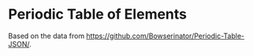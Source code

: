 Periodic Table of Elements
==========================
Based on the data from https://github.com/Bowserinator/Periodic-Table-JSON/.